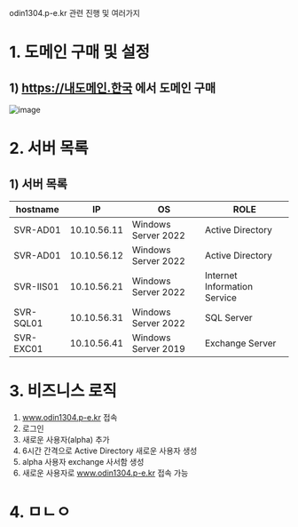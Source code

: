 odin1304.p-e.kr 관련 진행 및 여러가지


# 1. 도메인 구매 및 설정
   ## 1) https://내도메인.한국 에서 도메인 구매
![image](https://github.com/user-attachments/assets/09ed6f83-dc00-45ef-96d5-0cead5bb5791)
# 2. 서버 목록
   ## 1) 서버 목록
| hostname | IP | OS | ROLE |
| -------- | ----------- | ------------------- | ---------------- |
| SVR-AD01 | 10.10.56.11 | Windows Server 2022 | Active Directory |
| SVR-AD01 | 10.10.56.12 | Windows Server 2022 | Active Directory |
| SVR-IIS01 | 10.10.56.21 | Windows Server 2022 | Internet Information Service |
| SVR-SQL01 | 10.10.56.31 | Windows Server 2022 | SQL Server |
| SVR-EXC01 | 10.10.56.41 | Windows Server 2019 | Exchange Server |
# 3. 비즈니스 로직
1) www.odin1304.p-e.kr 접속
2) 로그인
3) 새로운 사용자(alpha) 추가
4) 6시간 간격으로 Active Directory 새로운 사용자 생성
5) alpha 사용자 exchange 사서함 생성
6) 새로운 사용자로 www.odin1304.p-e.kr 접속 가능
# 4. ㅁㄴㅇ
